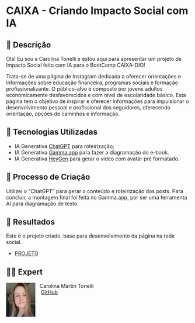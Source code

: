 # CAIXA - Criando Impacto Social com IA

## 📒 Descrição
Olá! Eu sou a Carolina Tonelli e estou aqui para apresentar um projeto de Impacto Social feito com IA para o BootCamp CAIXA-DIO! 

Trata-se de uma página de Instagram dedicada a oferecer orientações e informações sobre educação financeira, programas sociais e formação profissionalizante. O público-alvo é composto por jovens adultos economicamente desfavorecidos e com nível de escolaridade básico. 
Esta página tem o objetivo de inspirar e oferecer informações para impulsionar o desenvolvimento pessoal e profissional dos seguidores, oferecendo orientação, opções de caminhos e informação. 

## 🤖 Tecnologias Utilizadas
- IA Generativa [ChatGPT](https://chatgpt.com/) para roteirização; 
- IA Generativa [Gamma.app](https://gamma.app/) para fazer a diagramação do e-book.
- IA Generativa [HeyGen](https://app.heygen.com/) para gerar o video com avatar pré formatado.

## 🧐 Processo de Criação
Utilizei o "ChatGPT" para gerar o conteúdo e roteirização dos posts. Para concluir, a montagem final foi feita no Gamma.app, por ser uma ferramenta AI para diagramação de texto.

## 🚀 Resultados
Este é o projeto criado, base para desenvolvimento da página na rede social. 
- [PROJETO](https://criando-impacto-social-c-8hzg8z4.gamma.site/)

## 👨‍💻 Expert

<p>
    <img 
      align=left 
      margin=10 
      width=80 
      src="https://github.com/carolmtonelli/prompts-for-podcast-generate-by-ia/blob/main/WhatsApp%20Image%202023-11-13%20at%2020.01.01.jpeg"
    />
    <p>&nbsp&nbsp&nbspCarolina Martin Tonelli<br>
    &nbsp&nbsp&nbsp
    <a 
        href="https://github.com/carolmtonelli">
        GitHub
